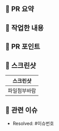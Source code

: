## 📌 PR 요약

🌱 작업한 내용
- 

🌱 PR 포인트
-

## 📸 스크린샷
|스크린샷|
|:--:|
|파일첨부바람|

## 📮 관련 이슈
- Resolved: #이슈번호

